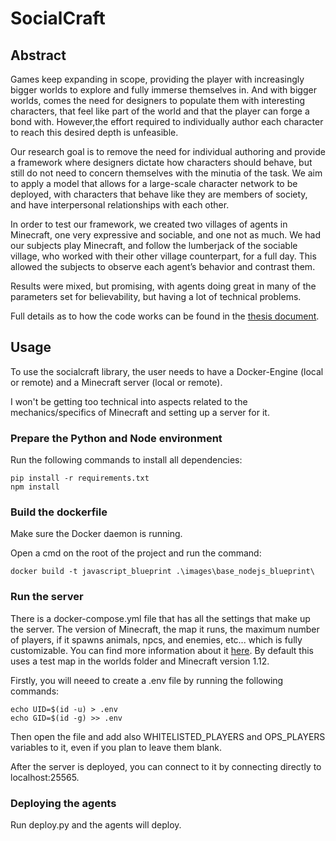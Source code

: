# SocialCraft

## Abstract

Games keep expanding in scope, providing the player with increasingly bigger worlds to explore and fully immerse themselves in. And with bigger worlds, comes the need for designers to populate them with interesting characters, that feel like part of the world and that the player can forge a bond with. However,the effort required to individually author each character to reach this desired depth is unfeasible.

Our research goal is to remove the need for individual authoring and provide a framework where designers dictate how characters should behave, but still do not need to concern themselves with the minutia of the task. We aim to apply a model that allows for a large-scale character network to be deployed, with characters that behave like they are members of society, and have interpersonal relationships with each other.

In order to test our framework, we created two villages of agents in Minecraft, one very expressive and sociable, and one not as much. We had our subjects play Minecraft, and follow the lumberjack of the sociable village, who worked with their other village counterpart, for a full day. This allowed the subjects to observe each agent’s behavior and contrast them.

Results were mixed, but promising, with agents doing great in many of the parameters set for believability, but having a lot of technical problems.

Full details as to how the code works can be found in the [thesis document](SocialAgentsInMinecraft.pdf).

## Usage

To use the socialcraft library, the user needs to have a Docker-Engine (local or remote) and a Minecraft server (local or remote).

I won't be getting too technical into aspects related to the mechanics/specifics of Minecraft and setting up a server for it.

### Prepare the Python and Node environment

Run the following commands to install all dependencies:

```console
pip install -r requirements.txt
npm install
```

### Build the dockerfile

Make sure the Docker daemon is running.

Open a cmd on the root of the project and run the command:
```console
docker build -t javascript_blueprint .\images\base_nodejs_blueprint\
```

### Run the server

There is a docker-compose.yml file that has all the settings that make up the server. The version of Minecraft, the map it runs, the maximum number of players, if it spawns animals, npcs, and enemies, etc... which is fully customizable. You can find more information about it [here](https://containers.fan/posts/setup-minecraft-server-on-docker/). By default this uses a test map in the worlds folder and Minecraft version 1.12.

Firstly, you will neeed to create a .env file by running the following commands:

```console
echo UID=$(id -u) > .env
echo GID=$(id -g) >> .env
```

Then open the file and add also WHITELISTED_PLAYERS and OPS_PLAYERS variables to it, even if you plan to leave them blank.

After the server is deployed, you can connect to it by connecting directly to localhost:25565.

### Deploying the agents

Run deploy.py and the agents will deploy.
